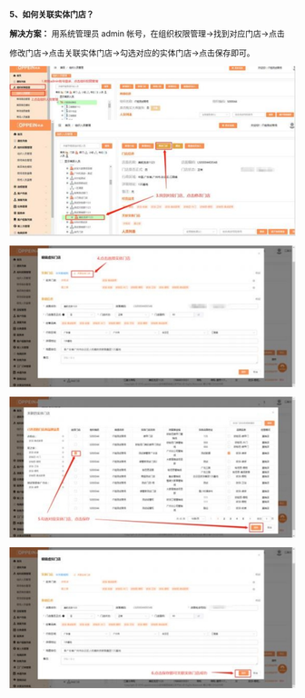 <a name="bookmark5"></a>**5、如何关联实体门店？**

**解决方案：** 用系统管理员 admin 帐号，在组织权限管理→找到对应门店→点击

修改门店→点击关联实体门店→勾选对应的实体门店→点击保存即可。



![](Aspose.Words.955081b2-65f6-4309-844b-133ee40a773f.007.jpeg)

![](Aspose.Words.955081b2-65f6-4309-844b-133ee40a773f.008.jpeg)


![](Aspose.Words.955081b2-65f6-4309-844b-133ee40a773f.009.jpeg)

![](Aspose.Words.955081b2-65f6-4309-844b-133ee40a773f.010.jpeg)

